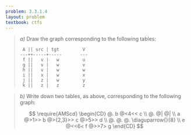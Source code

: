 ```yaml
---
problem: 3.3.1.4
layout: problem
textbook: ctfs
---
```


> _a)_ Draw the graph corresponding to the following tables:
>
>      A || src | tgt         V
>     ---++-----+-----       ---
>      f ||   v |   w         u
>      g ||   v |   w         v
>      h ||   v |   w         w
>      i ||   x |   w         x
>      j ||   z |   w         y
>      k ||   z |   z         z

> _b)_ Write down two tables, as above, corresponding to the following graph:
> 
> $$
> \require{AMScd}
> \begin{CD}
>   @.    b @<4<<     c                    \\
> @.      @|          @|                   \\
> a @>1>> b @>{2,3}>> c  @>5>>           d \\
> @.      @.          @. \diaguparrow{}{8} \\
> e @<<6< f @>>7>     g
> \end{CD}
> $$

